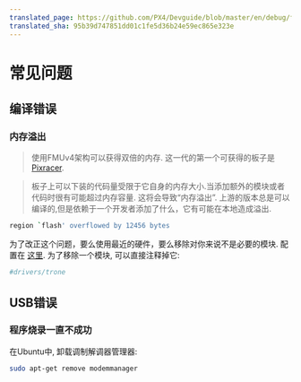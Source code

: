 ```yaml
---
translated_page: https://github.com/PX4/Devguide/blob/master/en/debug/faq.md
translated_sha: 95b39d747851dd01c1fe5d36b24e59ec865e323e
---
```


# 常见问题



## 编译错误

### 内存溢出



> 使用FMUv4架构可以获得双倍的内存. 这一代的第一个可获得的板子是 [Pixracer](http://dev.px4.io/hardware-pixracer.html).




> 板子上可以下装的代码量受限于它自身的内存大小.当添加额外的模块或者代码时很有可能超过内存容量. 这将会导致“内存溢出”. 上游的版本总是可以编译的,但是依赖于一个开发者添加了什么，它有可能在本地造成溢出.

<div class="host-code"></div>

```sh
region `flash' overflowed by 12456 bytes
```

为了改正这个问题，要么使用最近的硬件，要么移除对你来说不是必要的模块. 配置在 [这里](https://github.com/PX4/Firmware/tree/master/cmake/configs). 为了移除一个模块, 可以直接注释掉它:

<div class="host-code"></div>

```cmake
#drivers/trone
```

## USB错误

### 程序烧录一直不成功

在Ubuntu中, 卸载调制解调器管理器:

```sh
sudo apt-get remove modemmanager
```
